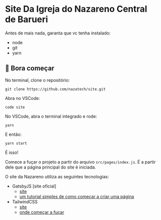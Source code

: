 # Site Da Igreja do Nazareno Central de Barueri

Antes de mais nada, garanta que vc tenha instalado:

- node
- git 
- yarn 



## 🚀 Bora começar

No terminal, clone o repositório:

```
git clone https://github.com/nazatech/site.git
```

Abra no VSCode:

```
code site
``` 

No VSCode, abra o terminal integrado e rode:
```
yarn 
```
E então:
```
yarn start 
```

É isso! 

Comece a fuçar o projeto a partir do arquivo `src/pages/index.js`. É a partir dele que a página principal do site é iniciada.

O site da Nazareno utiliza as seguintes tecnologias:
- GatsbyJS [site oficial]
  - [site](https://www.gatsbyjs.com/)
  - [um tutorial simples de como começar a criar uma página](https://www.youtube.com/watch?v=QQuA79005zo&list=PLN9uKzK0o3GR3ky2Q6zc2v0Dlej3oOBtT&index=3)
- TailwindCSS
  - [site ](https://tailwindcss.com/)
  - [onde começar a fuçar](https://play.tailwindcss.com/)



